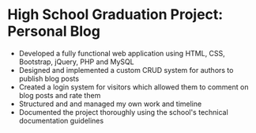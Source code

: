 # High School Graduation Project: Personal Blog

<ul>
  <li>Developed a fully functional web application using HTML, CSS, Bootstrap, jQuery, PHP and MySQL</li>
  <li>Designed and implemented a custom CRUD system for authors to publish blog posts</li>
  <li>Created a login system for visitors which allowed them to comment on blog posts and rate them</li>
  <li>Structured and and managed my own work and timeline</li>
  <li>Documented the project thoroughly using the school's technical documentation guidelines</li>
</ul>
